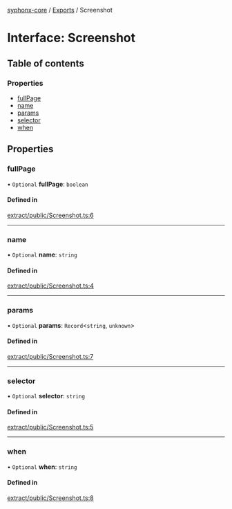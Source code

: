 [syphonx-core](../README.md) / [Exports](../modules.md) / Screenshot

# Interface: Screenshot

## Table of contents

### Properties

- [fullPage](Screenshot.md#fullpage)
- [name](Screenshot.md#name)
- [params](Screenshot.md#params)
- [selector](Screenshot.md#selector)
- [when](Screenshot.md#when)

## Properties

### fullPage

• `Optional` **fullPage**: `boolean`

#### Defined in

[extract/public/Screenshot.ts:6](https://github.com/dtempx/syphonx-core/blob/09d2037/extract/public/Screenshot.ts#L6)

___

### name

• `Optional` **name**: `string`

#### Defined in

[extract/public/Screenshot.ts:4](https://github.com/dtempx/syphonx-core/blob/09d2037/extract/public/Screenshot.ts#L4)

___

### params

• `Optional` **params**: `Record`\<`string`, `unknown`\>

#### Defined in

[extract/public/Screenshot.ts:7](https://github.com/dtempx/syphonx-core/blob/09d2037/extract/public/Screenshot.ts#L7)

___

### selector

• `Optional` **selector**: `string`

#### Defined in

[extract/public/Screenshot.ts:5](https://github.com/dtempx/syphonx-core/blob/09d2037/extract/public/Screenshot.ts#L5)

___

### when

• `Optional` **when**: `string`

#### Defined in

[extract/public/Screenshot.ts:8](https://github.com/dtempx/syphonx-core/blob/09d2037/extract/public/Screenshot.ts#L8)
